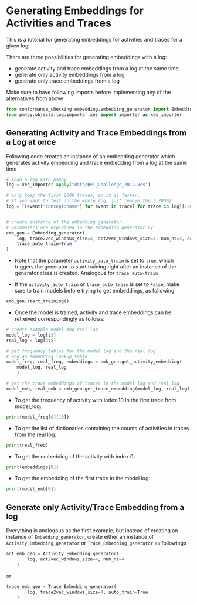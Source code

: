 # Generating Embeddings for Activities and Traces

This is a tutorial for generating embeddings for activities and traces for a given log.

There are three possibilities for generating embeddings with a log:
 - generate activity and trace embeddings from a log at the same time
 - generate only activity embeddings from a log
 - generate only trace embeddings from a log
 
Make sure to have following imports before implementing any of the alternatives from above
```python
from conformance_checking.embedding.embedding_generator import Embedding_generator, Activity_Embedding_generator, Trace_Embedding_generator
from pm4py.objects.log.importer.xes import importer as xes_importer
```
 
 ## Generating Activity and Trace Embeddings from a Log at once

Following code creates an instance of an embedding generator which generates activity embedding and trace embedding
from a log at the same time
```python
# load a log with pm4py
log = xes_importer.apply("data/BPI_Challenge_2012.xes")

# only keep the first 2000 traces, so it is faster.
# If you want to test on the whole log, just remove the [:2000]
log = [[event["concept:name"] for event in trace] for trace in log][:2000]


# create instance of the embedding generator.
# paramaters are explained in the embedding_generator.py
emb_gen = Embedding_generator(
    log, trace2vec_windows_size=4, act2vec_windows_size=4, num_ns=4, activity_auto_train=True,
    trace_auto_train=True
)
```
 - Note that the parameter `activity_auto_train` is set to `true`, which triggers the generator to start training right
after an instance of the generator class is created. Analogous for `trace_auto-train`

 - If the `activity_auto_train` or `trace_auto_train` is set to `False`, make sure to train models before trying to
get embeddings, as following
```python
emb_gen.start_training()
```  

 - Once the model is trained, activity and trace embeddings can be retreived correspondingly as follows:
```python
# create example model and real log
model_log = log[:3]
real_log = log[3:8]

# get frequency tables for the model log and the real log
# and an embedding lookup table
model_freq, real_freq, embeddings = emb_gen.get_activity_embedding(
    model_log, real_log
    )

# get the trace embeddings of traces in the model log and real log
model_emb, real_emb = emb_gen.get_trace_embedding(model_log, real_log)
```
 - To get the frequency of activity with index 10 in the first trace from model_log:
```python
print(model_freq[0][10])
```
 - To get the list of dictionaries containing the counts of activities in traces from the real log:
 ```python
print(real_freq)
```

 - To get the embedding of the activity with index 0:
 ```python
print(embeddings[0])
```

 - To get the embedding of the first trace in the model log:
 ```python
print(model_emb[0])
```

## Generate only Activity/Trace Embedding from a log

Everything is analogous as the first example, but instead of creating an instance of `Embedding_generator`,
create either an instance of `Activity_Embedding_generator` or `Trace_Embedding_generator` as followings
```python
act_emb_gen = Activity_Embedding_generator(
        log, act2vec_windows_size=4, num_ns=4
    )
```
or
```python
trace_emb_gen = Trace_Embedding_generator(
        log, trace2vec_windows_size=4, auto_train=True
    )
```